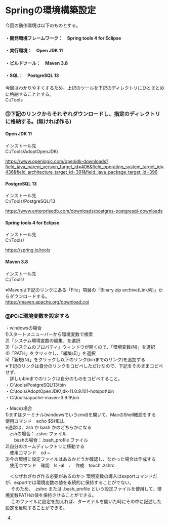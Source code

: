 # Springの環境構築設定

今回の動作環境は以下のものとする。  
#### ・開発環境フレームワーク：　Spring tools 4 for Eclipse  
#### ・実行環境：　Open JDK 11  
#### ・ビルドツール：　Maven 3.8   
#### ・SQL：　PostgreSQL 13  

今回はわかりやすくするため、上記のツールを下記のディレクトリにひとまとめに格納することとする。  
C:/Tools  

  


### ⓵下記のリンクからそれぞれダウンロードし、指定のディレクトリに格納する。(無ければ作る)  

  
#### Open JDK 11  
インストール先  
C:/Tools/AdoptOpenJDK/  
  
https://www.openlogic.com/openjdk-downloads?field_java_parent_version_target_id=406&field_operating_system_target_id=436&field_architecture_target_id=391&field_java_package_target_id=396  

#### PostgreSQL 13  
インストール先  
C:/Tools/PostgreSQL/13  
  
https://www.enterprisedb.com/downloads/postgres-postgresql-downloads  
  
#### Spring tools 4 for Eclipse  
インストール先  
C:/Tools/  

https://spring.io/tools
  
#### Maven 3.8  
インストール先  
C:/Tools/  

※Mavenは下記のリンクにある「File」項目の「Binary zip archive(Link列)」からダウンロードする。  
https://maven.apache.org/download.cgi  


### ⓶PCに環境変数を設定する  
・windowsの場合  
1)スタートメニューバーから環境変数で検索  
2)「システム環境変数の編集」を選択  
3)「システムのプロパティ」ウィンドウが開くので、「環境変数(N)」を選択  
4)「PATH」をクリックし、「編集(E)」を選択  
5)「新規(N)」をクリックし以下のリンク(binまでのリンク)を追加する  
  ※下記のリンクは自分のリンクをコピペしただけなので、下記をそのままコピペせず、  
  　詳しいbinまでのリンクは自分のものをコピペすること。  
  ・C:\tools\PostgreSQL\13\bin  
  ・C:\tools\AdoptOpenJDK\jdk-11.0.9.101-hotspot\bin  
  ・C:\tools\apache-maven-3.9.9\bin  

・Macの場合  
1)まずはターミナル(windowsでいうcmd)を開いて、MacのShell確認をする  
  使用コマンド　echo $SHELL  
  ※通常は、zsh か bash かのどちらかになる  
  　zshの場合：.zshrc ファイル  
　　bashの場合：.bash_profile ファイル  
2)自分のホームディレクトリに移動する  
　使用コマンド　cd ~  
3)今の環境に設定ファイルはあるかどうか確認し、なかった場合は作成する  
　使用コマンド　確認　ls -al　、　作成　touch .zshrc  

　＜なぜわざわざ作る必要があるのか＞
   環境変数の導入はexportコマンドだが、exportでは環境変数の値を永続的に保持することがでない。  
　 そのため、 .zshrc または .bash_profile という設定ファイルを使用して、環境変数PATHの値を保持させることができる。  
　 このファイルに設定を加えれば、ターミナルを開いた時にその中に記述した設定を反映することができる。  

4)
 
 
